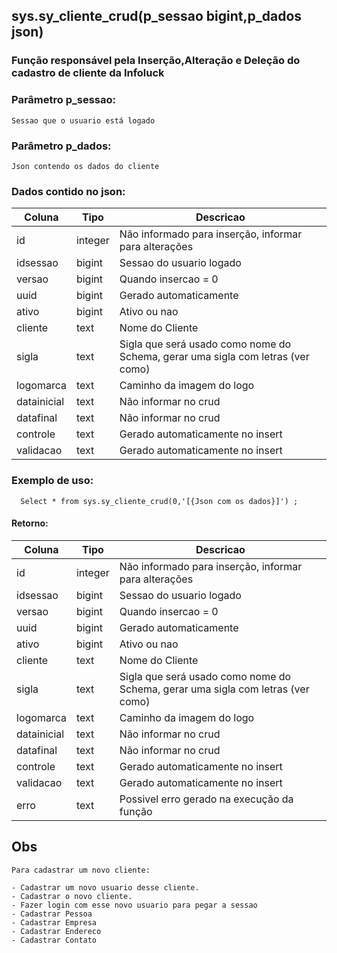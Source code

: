 ## sys.sy_cliente_crud(p_sessao bigint,p_dados json)

###  Função responsável pela Inserção,Alteração e Deleção do cadastro de cliente da Infoluck

### Parâmetro p_sessao:
```
Sessao que o usuario está logado
```

### Parâmetro p_dados:
```
Json contendo os dados do cliente
```

### Dados contido no json:

| Coluna      | Tipo        |  Descricao           |
| ----------- | ----------- |----------------------|
| id      | integer       | Não informado para inserção, informar para alterações
| idsessao   | bigint        | Sessao do usuario logado
| versao   | bigint        | Quando insercao = 0 
| uuid   | bigint        | Gerado automaticamente
| ativo   | bigint        | Ativo ou nao
| cliente   | text        |Nome do Cliente
| sigla   | text        | Sigla que será usado como nome do Schema, gerar uma sigla com letras (ver como)
| logomarca   | text        | Caminho da imagem do logo
| datainicial   | text        | Não informar no crud
| datafinal   | text        | Não informar no crud
| controle   | text        | Gerado automaticamente no insert 
| validacao   | text        | Gerado automaticamente no insert 



### Exemplo de uso:
```
  Select * from sys.sy_cliente_crud(0,'[{Json com os dados}]') ;
```

#### Retorno:
| Coluna      | Tipo        |  Descricao           |
| ----------- | ----------- |----------------------|
| id      | integer       | Não informado para inserção, informar para alterações
| idsessao   | bigint        | Sessao do usuario logado
| versao   | bigint        | Quando insercao = 0 
| uuid   | bigint        | Gerado automaticamente
| ativo   | bigint        | Ativo ou nao
| cliente   | text        |Nome do Cliente
| sigla   | text        | Sigla que será usado como nome do Schema, gerar uma sigla com letras (ver como)
| logomarca   | text        | Caminho da imagem do logo
| datainicial   | text        | Não informar no crud
| datafinal   | text        | Não informar no crud
| controle   | text        | Gerado automaticamente no insert 
| validacao   | text        | Gerado automaticamente no insert 
| erro   | text        | Possivel erro gerado na execução da função 


## Obs

```
Para cadastrar um novo cliente:

- Cadastrar um novo usuario desse cliente.
- Cadastrar o novo cliente.
- Fazer login com esse novo usuario para pegar a sessao
- Cadastrar Pessoa
- Cadastrar Empresa
- Cadastrar Endereco
- Cadastrar Contato

```







